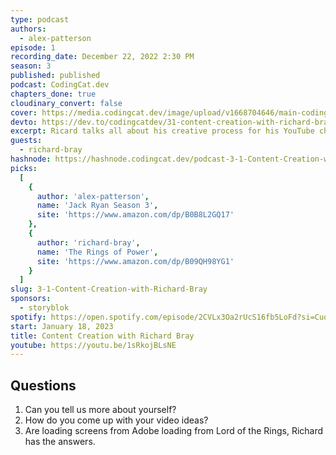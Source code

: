 ```yaml
---
type: podcast
authors:
  - alex-patterson
episode: 1
recording_date: December 22, 2022 2:30 PM
season: 3
published: published
podcast: CodingCat.dev
chapters_done: true
cloudinary_convert: false
cover: https://media.codingcat.dev/image/upload/v1668704646/main-codingcatdev-photo/Content-Creation-with-Richard-Bray.jpg
devto: https://dev.to/codingcatdev/31-content-creation-with-richard-bray-4e58
excerpt: Ricard talks all about his creative process for his YouTube channel, game development and much more!
guests:
  - richard-bray
hashnode: https://hashnode.codingcat.dev/podcast-3-1-Content-Creation-with-Richard-Bray
picks:
  [
    {
      author: 'alex-patterson',
      name: 'Jack Ryan Season 3',
      site: 'https://www.amazon.com/dp/B0B8L2GQ17'
    },
    {
      author: 'richard-bray',
      name: 'The Rings of Power',
      site: 'https://www.amazon.com/dp/B09QH98YG1'
    }
  ]
slug: 3-1-Content-Creation-with-Richard-Bray
sponsors:
  - storyblok
spotify: https://open.spotify.com/episode/2CVLx3Oa2rUcS16fb5LoFd?si=CuqdzvF-RIa1q_ySSWKzxg
start: January 18, 2023
title: Content Creation with Richard Bray
youtube: https://youtu.be/1sRkojBLsNE
---
```


## Questions

1. Can you tell us more about yourself?
2. How do you come up with your video ideas?
3. Are loading screens from Adobe loading from Lord of the Rings, Richard has the answers.
